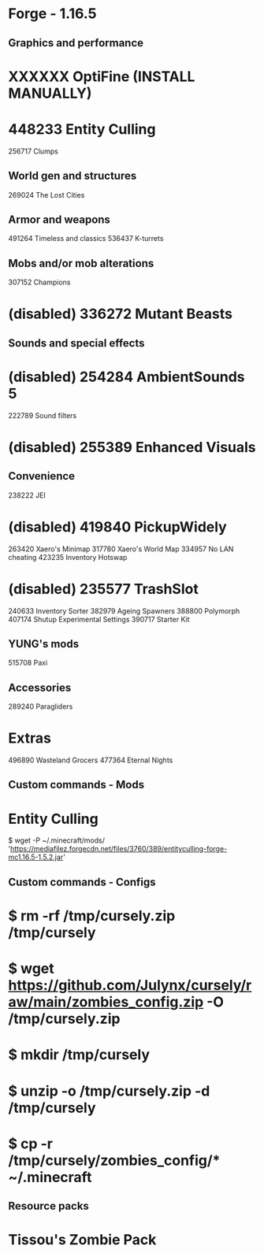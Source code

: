 ##
# Forge - 1.16.5
##

## Graphics and performance

# XXXXXX OptiFine (INSTALL MANUALLY)
# 448233 Entity Culling
256717 Clumps

## World gen and structures

269024 The Lost Cities

## Armor and weapons

491264 Timeless and classics
536437 K-turrets

## Mobs and/or mob alterations

307152 Champions
# (disabled) 336272 Mutant Beasts

## Sounds and special effects

# (disabled) 254284 AmbientSounds 5
222789 Sound filters
# (disabled) 255389 Enhanced Visuals

## Convenience

238222 JEI
# (disabled) 419840 PickupWidely
263420 Xaero's Minimap
317780 Xaero's World Map
334957 No LAN cheating
423235 Inventory Hotswap
# (disabled) 235577 TrashSlot
240633 Inventory Sorter
382979 Ageing Spawners
388800 Polymorph
407174 Shutup Experimental Settings
390717 Starter Kit

## YUNG's mods

515708 Paxi

## Accessories

289240 Paragliders

# Extras

496890 Wasteland Grocers
477364 Eternal Nights

## Custom commands - Mods

# Entity Culling
$ wget -P ~/.minecraft/mods/ 'https://mediafilez.forgecdn.net/files/3760/389/entityculling-forge-mc1.16.5-1.5.2.jar'

## Custom commands - Configs

# $ rm -rf /tmp/cursely.zip /tmp/cursely
# $ wget https://github.com/Julynx/cursely/raw/main/zombies_config.zip -O /tmp/cursely.zip
# $ mkdir /tmp/cursely
# $ unzip -o /tmp/cursely.zip -d /tmp/cursely
# $ cp -r /tmp/cursely/zombies_config/* ~/.minecraft

## Resource packs

# Tissou's Zombie Pack
